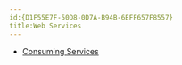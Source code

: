 ```yaml
---
id:{D1F55E7F-50D8-0D7A-B94B-6EFF657F8557}  
title:Web Services  
---
```


-   [Consuming Services](/recipes/android/web_services/consuming_services)